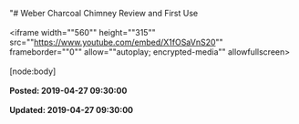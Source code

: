 "# Weber Charcoal Chimney Review and First Use<br /><br /><iframe width=""560"" height=""315"" src=""https://www.youtube.com/embed/X1fOSaVnS20"" frameborder=""0"" allow=""autoplay; encrypted-media"" allowfullscreen></iframe> <br /><br />[node:body]<br /><br />**Posted: 2019-04-27 09:30:00** <br /><br />**Updated: 2019-04-27 09:30:00** <br /><br />
